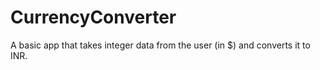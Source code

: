 # CurrencyConverter
A basic app that takes integer data from the user (in $) and converts it to INR.
